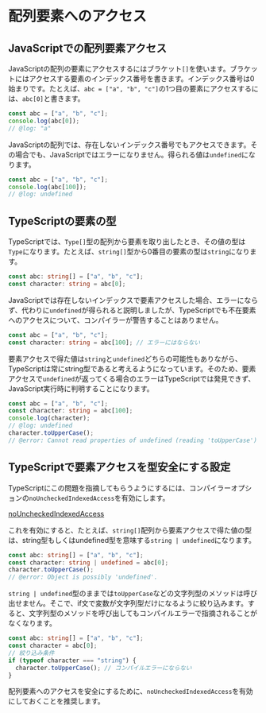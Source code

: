 # 配列要素へのアクセス

## JavaScriptでの配列要素アクセス

JavaScriptの配列の要素にアクセスするにはブラケット`[]`を使います。ブラケットにはアクセスする要素のインデックス番号を書きます。インデックス番号は0始まりです。たとえば、`abc = ["a", "b", "c"]`の1つ目の要素にアクセスするには、`abc[0]`と書きます。

```js twoslash
const abc = ["a", "b", "c"];
console.log(abc[0]);
// @log: "a"
```

JavaScriptの配列では、存在しないインデックス番号でもアクセスできます。その場合でも、JavaScriptではエラーになりません。得られる値は`undefined`になります。

```js twoslash
const abc = ["a", "b", "c"];
console.log(abc[100]);
// @log: undefined
```

## TypeScriptの要素の型

TypeScriptでは、`Type[]`型の配列から要素を取り出したとき、その値の型は`Type`になります。たとえば、`string[]`型から0番目の要素の型は`string`になります。

```ts
const abc: string[] = ["a", "b", "c"];
const character: string = abc[0];
```

JavaScriptでは存在しないインデックスで要素アクセスした場合、エラーにならず、代わりに`undefined`が得られると説明しましたが、TypeScriptでも不在要素へのアクセスについて、コンパイラーが警告することはありません。

```ts
const abc = ["a", "b", "c"];
const character: string = abc[100]; // エラーにはならない
```

要素アクセスで得た値は`string`と`undefined`どちらの可能性もありながら、TypeScriptは常にstring型であると考えるようになっています。そのため、要素アクセスで`undefined`が返ってくる場合のエラーはTypeScriptでは発見できず、JavaScript実行時に判明することになります。

```ts twoslash
const abc = ["a", "b", "c"];
const character: string = abc[100];
console.log(character);
// @log: undefined
character.toUpperCase();
// @error: Cannot read properties of undefined (reading 'toUpperCase')
```

## TypeScriptで要素アクセスを型安全にする設定

TypeScriptにこの問題を指摘してもらうようにするには、コンパイラーオプションの`noUncheckedIndexedAccess`を有効にします。

[noUncheckedIndexedAccess](../../tsconfig/nouncheckedindexedaccess.md)

これを有効にすると、たとえば、`string[]`配列から要素アクセスで得た値の型は、string型もしくはundefined型を意味する`string | undefined`になります。

```ts twoslash
const abc: string[] = ["a", "b", "c"];
const character: string | undefined = abc[0];
character.toUpperCase();
// @error: Object is possibly 'undefined'.
```

`string | undefined`型のままでは`toUpperCase`などの文字列型のメソッドは呼び出せません。そこで、if文で変数が文字列型だけになるように絞り込みます。すると、文字列型のメソッドを呼び出してもコンパイルエラーで指摘されることがなくなります。

```ts
const abc: string[] = ["a", "b", "c"];
const character = abc[0];
// 絞り込み条件
if (typeof character === "string") {
  character.toUpperCase(); // コンパイルエラーにならない
}
```

配列要素へのアクセスを安全にするために、`noUncheckedIndexedAccess`を有効にしておくことを推奨します。
